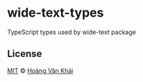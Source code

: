 # wide-text-types

TypeScript types used by wide-text package

## License

[MIT](https://git.io/fxKXN) © [Hoàng Văn Khải](https://github.com/KSXGitHub)
